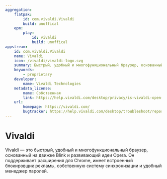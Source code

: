 ```yaml
---
aggregation:
    flatpak:
        id: com.vivaldi.Vivaldi
        build: unoffical
    epm:
        play:
            id: vivaldi
            build: unoffical
appstream:
    id: com.vivaldi.Vivaldi
    name: Vivaldi
    icon: /vivaldi/vivaldi-logo.svg
    summary: Быстрый, удобный и многофункциональный браузер, основанный на движке Blink и развивающий идеи Opera.
    keywords:
        - proprietary
    developer:
        name: Vivaldi Technologies
    metadata_license:
        name: Собственная
        link: https://help.vivaldi.com/desktop/privacy/is-vivaldi-open-source/
    url:
        homepage: https://vivaldi.com/
        bugtracker: https://help.vivaldi.com/desktop/troubleshoot/reporting-a-bug-in-vivaldi/
---
```




# Vivaldi

Vivaldi — это быстрый, удобный и многофункциональный браузер, основанный на движке Blink и развивающий идеи Opera. Он поддерживает расширения для Chrome, имеет встроенный блокировщик рекламы, собственную систему синхронизации и удобный менеджер паролей.

<!--@include: @apps/_parts/install/content-flatpak.md-->
<!--@include: @apps/_parts/install/content-epm-play.md-->
